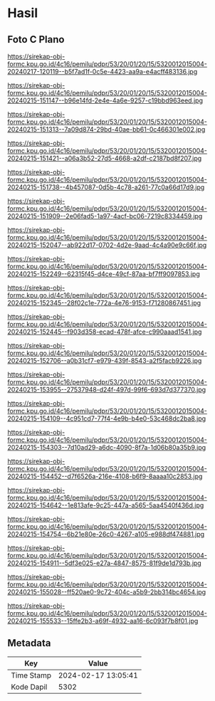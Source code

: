 # Hasil

## Foto C Plano

https://sirekap-obj-formc.kpu.go.id/4c16/pemilu/pdpr/53/20/01/20/15/5320012015004-20240217-120119--b5f7ad1f-0c5e-4423-aa9a-e4acff483136.jpg

https://sirekap-obj-formc.kpu.go.id/4c16/pemilu/pdpr/53/20/01/20/15/5320012015004-20240215-151147--b96e14fd-2e4e-4a6e-9257-c19bbd963eed.jpg

https://sirekap-obj-formc.kpu.go.id/4c16/pemilu/pdpr/53/20/01/20/15/5320012015004-20240215-151313--7a09d874-29bd-40ae-bb61-0c466301e002.jpg

https://sirekap-obj-formc.kpu.go.id/4c16/pemilu/pdpr/53/20/01/20/15/5320012015004-20240215-151421--a06a3b52-27d5-4668-a2df-c2187bd8f207.jpg

https://sirekap-obj-formc.kpu.go.id/4c16/pemilu/pdpr/53/20/01/20/15/5320012015004-20240215-151738--4b457087-0d5b-4c78-a261-77c0a66d17d9.jpg

https://sirekap-obj-formc.kpu.go.id/4c16/pemilu/pdpr/53/20/01/20/15/5320012015004-20240215-151909--2e06fad5-1a97-4acf-bc06-7219c8334459.jpg

https://sirekap-obj-formc.kpu.go.id/4c16/pemilu/pdpr/53/20/01/20/15/5320012015004-20240215-152047--ab922d17-0702-4d2e-9aad-4c4a90e9c66f.jpg

https://sirekap-obj-formc.kpu.go.id/4c16/pemilu/pdpr/53/20/01/20/15/5320012015004-20240215-152249--62315f45-d4ce-49cf-87aa-bf7ff9097853.jpg

https://sirekap-obj-formc.kpu.go.id/4c16/pemilu/pdpr/53/20/01/20/15/5320012015004-20240215-152345--28f02c1e-772a-4e76-9153-f71280867451.jpg

https://sirekap-obj-formc.kpu.go.id/4c16/pemilu/pdpr/53/20/01/20/15/5320012015004-20240215-152445--f903d358-ecad-478f-afce-c990aaad1541.jpg

https://sirekap-obj-formc.kpu.go.id/4c16/pemilu/pdpr/53/20/01/20/15/5320012015004-20240215-152706--a0b31cf7-e979-439f-8543-a2f5facb9226.jpg

https://sirekap-obj-formc.kpu.go.id/4c16/pemilu/pdpr/53/20/01/20/15/5320012015004-20240215-153955--27537948-d24f-497d-99f6-693d7d377370.jpg

https://sirekap-obj-formc.kpu.go.id/4c16/pemilu/pdpr/53/20/01/20/15/5320012015004-20240215-154109--4c951cd7-77f4-4e9b-b4e0-53c468dc2ba8.jpg

https://sirekap-obj-formc.kpu.go.id/4c16/pemilu/pdpr/53/20/01/20/15/5320012015004-20240215-154303--7d10ad29-a6dc-4090-8f7a-1d06b80a35b9.jpg

https://sirekap-obj-formc.kpu.go.id/4c16/pemilu/pdpr/53/20/01/20/15/5320012015004-20240215-154452--d7f6526a-216e-4108-b6f9-8aaaa10c2853.jpg

https://sirekap-obj-formc.kpu.go.id/4c16/pemilu/pdpr/53/20/01/20/15/5320012015004-20240215-154642--1e813afe-9c25-447a-a565-5aa4540f436d.jpg

https://sirekap-obj-formc.kpu.go.id/4c16/pemilu/pdpr/53/20/01/20/15/5320012015004-20240215-154754--6b21e80e-26c0-4267-a105-e988df474881.jpg

https://sirekap-obj-formc.kpu.go.id/4c16/pemilu/pdpr/53/20/01/20/15/5320012015004-20240215-154911--5df3e025-e27a-4847-8575-81f9de1d793b.jpg

https://sirekap-obj-formc.kpu.go.id/4c16/pemilu/pdpr/53/20/01/20/15/5320012015004-20240215-155028--ff520ae0-9c72-404c-a5b9-2bb314bc4654.jpg

https://sirekap-obj-formc.kpu.go.id/4c16/pemilu/pdpr/53/20/01/20/15/5320012015004-20240215-155533--15ffe2b3-a69f-4932-aa16-6c093f7b8f01.jpg


## Metadata

| Key        | Value               |
| ---------- | ------------------- |
| Time Stamp | 2024-02-17 13:05:41 |
| Kode Dapil | 5302                |



